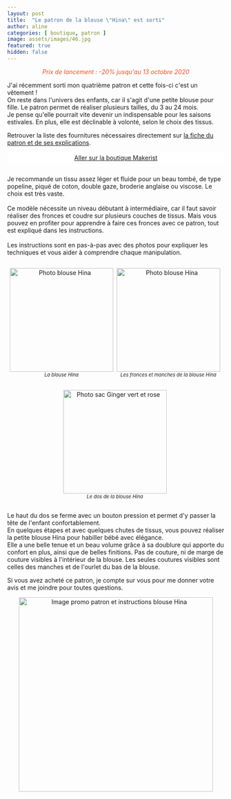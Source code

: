 ```yaml
---
layout: post
title:  "Le patron de la blouse \"Hina\" est sorti"
author: aline
categories: [ boutique, patron ]
image: assets/images/46.jpg
featured: true
hidden: false
---
```

<p style="color:#ef5022; text-align:center; font-style:italic;">Prix de lancement : -20% jusqu'au 13 octobre 2020</p>
J'ai récemment sorti mon quatrième patron et cette fois-ci c'est un vêtement !<br>
On reste dans l'univers des enfants, car il s'agit d'une petite blouse pour fille. Le patron permet de réaliser plusieurs tailles, du 3 au 24 mois.<br>
Je pense qu'elle pourrait vite devenir un indispensable pour les saisons estivales. En plus, elle est déclinable à volonté, selon le choix des tissus.<br>

Retrouver la liste des fournitures nécessaires directement sur <a href="https://www.makerist.fr/patterns/la-blouse-hina-du-3-au-24-mois" target="_blank">la fiche du patron et de ses explications</a>.
 
<a class="makerist-link" style="
    background-color: white;
    margin-bottom: 2em;
    display: block;
    text-align: center;
    padding: .3em;" href="https://www.makerist.fr/users/tout_nouveau_tout_beau_fr" target="_blank">Aller sur la boutique Makerist</a>

Je recommande un tissu assez léger et fluide pour un beau tombé, de type popeline, piqué de coton, double gaze, broderie anglaise ou viscose. Le choix est très vaste.<br><br> 
Ce modèle nécessite un niveau débutant à intermédiaire, car il faut savoir réaliser des fronces et coudre sur plusieurs couches de tissus. Mais vous pouvez en profiter pour apprendre à faire ces fronces avec ce patron, tout est expliqué dans les instructions.<br><br> 
Les instructions sont en pas-à-pas avec des photos pour expliquer les techniques et vous aider à comprendre chaque manipulation.<br> 

<div float="left" style="text-align:center">
    <p style="display: inline-block; margin-right:.3em;"><img src="{{ site.url }}{{ site.baseurl }}/assets/images/47.jpg" width="240" alt="Photo blouse Hina"/><em style="display:block; font-size: .8em">La blouse Hina</em></p>
    <p style="display: inline-block; margin-right:.3em;"><img src="{{ site.url }}{{ site.baseurl }}/assets/images/48.jpg" width="240" alt="Photo blouse Hina "/><em style="display:block; font-size: .8em">Les fronces et manches de la blouse Hina</em></p>
    <p style="display: inline-block; margin-right:.3em;"><img src="{{ site.url }}{{ site.baseurl }}/assets/images/49.jpg" width="240" alt="Photo sac Ginger vert et rose"/><em style="display:block; font-size: .8em">Le dos de la blouse Hina</em></p>
</div>

Le haut du dos se ferme avec un bouton pression et permet d'y passer la tête de l'enfant confortablement.<br>
En quelques étapes et avec quelques chutes de tissus, vous pouvez réaliser la petite blouse Hina pour habiller bébé avec élégance.<br>
Elle a une belle tenue et un beau volume grâce à sa doublure qui apporte du confort en plus, ainsi que de belles finitions. Pas de couture, ni de marge de couture visibles à l'intérieur de la blouse. Les seules coutures visibles sont celles des manches et de l'ourlet du bas de la blouse.<br>

Si vous avez acheté ce patron, je compte sur vous pour me donner votre avis et me joindre pour toutes questions.<br>

<p style="text-align:center"><a href="https://www.makerist.fr/patterns/la-blouse-hina-du-3-au-24-mois" target="_blank"><img src="{{ site.url }}{{ site.baseurl }}/assets/images/Blouse_Hina_promo.png" width="450" alt="Image promo patron et instructions blouse Hina "/></a></p>